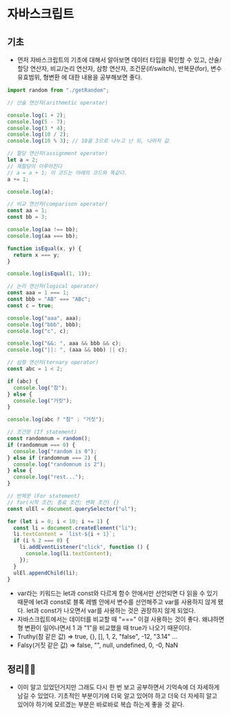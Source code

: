 # 자바스크립트

## 기초
- 먼저 자바스크립트의 기초에 대해서 알아보면 데이터 타입을 확인할 수 있고, 산술/할당 연산자, 비교/논리 연산자, 삼항 연산자, 조건문(if/switch), 반복문(for), 변수 유효범위, 형변환 에 대한 내용을 공부해보면 좋다.

```javascript
import random from "./getRandom";

// 산술 연산자(arithmetic operator)

console.log(1 + 2);
console.log(5 - 7);
console.log(3 * 4);
console.log(10 / 2);
console.log(10 % 3); // 10을 3으로 나누고 난 뒤, 나머지 값

// 할당 연산자(assignment operator)
let a = 2;
// 재할당이 이루어진다
// a = a + 1; 이 코드는 아래의 코드와 똑같다.
a += 1;

console.log(a);

// 비교 연산자(comparison operator)
const aa = 1;
const bb = 3;

console.log(aa !== bb);
console.log(aa === bb);

function isEqual(x, y) {
  return x === y;
}

console.log(isEqual(1, 1));

// 논리 연산자(logical operator)
const aaa = 1 === 1;
const bbb = "AB" === "ABc";
const c = true;

console.log("aaa", aaa);
console.log("bbb", bbb);
console.log("c", c);

console.log("&&: ", aaa && bbb && c);
console.log("||: ", (aaa && bbb) || c);

// 삼항 연산자(ternary operator)
const abc = 1 < 2;

if (abc) {
  console.log("참");
} else {
  console.log("거짓");
}

console.log(abc ? "참" : "거짓");

// 조건문 (If statement)
const randomnum = random();
if (randomnum === 0) {
  console.log("random is 0");
} else if (randomnum === 2) {
  console.log("randomnum is 2");
} else {
  console.log("rest...");
}

// 반복문 (For statement)
// for(시작 조건; 종료 조건; 변화 조건) {}
const ulEl = document.querySelector("ul");

for (let i = 0; i < 10; i += 1) {
  const li = document.createElement("li");
  li.textContent = `list-${i + 1}`;
  if (i % 2 === 0) {
    li.addEventListener("click", function () {
      console.log(li.textContent);
    });
  }
  ulEl.appendChild(li);
}
```
- var라는 키워드는 let과 const와 다르게 함수 안에서만 선언되면 다 읽을 수 있기 때문에 let과 const로 블록 레벨 안에서 변수를 선언해주고 var를 사용하지 않게 됐다. let과 const가 나오면서 var를 사용하는 것은 권장하지 않게 되었다.
- 자바스크립트에서는 데이터를 비교할 때 "===" 이걸 사용하는 것이 좋다. 왜냐하면 형 변환이 일어나면서 1 과 "1"을 비교했을 때 true가 나오기 때문이다. 
- Truthy(참 같은 값) => true, {}, [], 1, 2, "false", -12, "3.14" ...
- Falsy(거짓 같은 값) => false, "", null, undefined, 0, -0, NaN

## 정리🧑‍💻
- 이미 알고 있었던거지만 그래도 다시 한 번 보고 공부하면서 기억속에 더 자세하게 남길 수 있었다. 기초적인 부분이기에 더욱 알고 있어야 하고 더욱 더 자세히 알고 있어야 하기에 모르겠는 부분은 바로바로 복습 하는게 좋을 것 같다.












